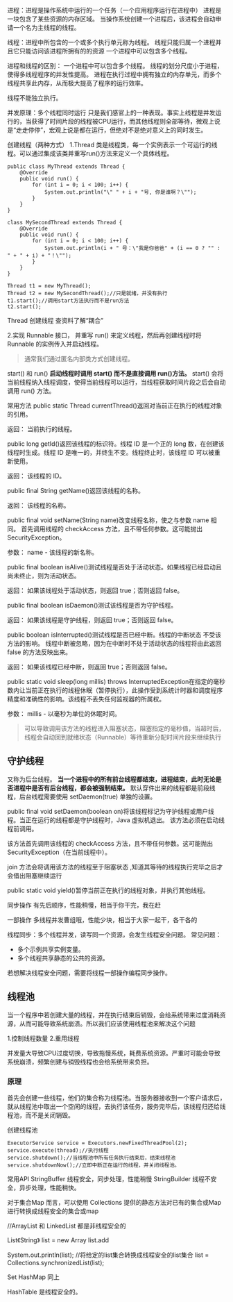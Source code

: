 进程：进程是操作系统中运行的一个任务（一个应用程序运行在进程中）
进程是一块包含了某些资源的内存区域。
当操作系统创建一个进程后，该进程会自动申请一个名为主线程的线程。


线程：进程中所包含的一个或多个执行单元称为线程。
线程只能归属一个进程并且它只能访问该进程所拥有的的资源
一个进程中可以包含多个线程。


进程和线程的区别：
一个进程中可以包含多个线程。
线程的划分尺度小于进程，使得多线程程序的并发性提高。
进程在执行过程中拥有独立的内存单元，而多个线程共享此内存，从而极大提高了程序的运行效率。

线程不能独立执行。

并发原理：多个线程同时运行 只是我们感官上的一种表现。事实上线程是并发运行的，当获得了时间片段的线程被CPU运行，而其他线程则全部等待，微观上说是“走走停停”，宏观上说是都在运行，但绝对不是绝对意义上的同时发生。



创建线程（两种方式）
1.Thread 类是线程类，每一个实例表示一个可运行的线程。可以通过集成该类并重写run()方法来定义一个具体线程。

	public class MyThread extends Thread {
		@Override
		public void run() {
			for (int i = 0; i < 100; i++) {
				System.out.println("\" " + i + "号, 你是谁啊？\"");
			}
		}
	}

	class MySecondThread extends Thread {
		@Override
		public void run() {
			for (int i = 0; i < 100; i++) {
				System.out.println(i + " 号：\"我是你爸爸" + (i == 0 ? "" : " + " + i) + "！\"");
			}
		}
	}

	Thread t1 = new MyThread();
	Thread t2 = new MySecondThread();//只是就绪，并没有执行
	t1.start();//调用start方法执行而不是run方法
	t2.start();

Thread 创建线程
查资料了解“耦合”


2.实现 Runnable 接口， 并重写 run() 来定义线程，然后再创建线程时将 Runnable 的实例传入并启动线程。





>通常我们通过匿名内部类方式创建线程。


start() 和 run() 
**启动线程时调用 start() 而不是直接调用 run()方法。**
start() 会将当前线程纳入线程调度，使得当前线程可以运行，当线程获取时间片段之后会自动调用 run() 方法。


常用方法
public static Thread currentThread()返回对当前正在执行的线程对象的引用。 

返回：
当前执行的线程。


public long getId()返回该线程的标识符。线程 ID 是一个正的 long 数，在创建该线程时生成。线程 ID 是唯一的，并终生不变。线程终止时，该线程 ID 可以被重新使用。 

返回：
该线程的 ID。


public final String getName()返回该线程的名称。 

返回：
该线程的名称。


public final void setName(String name)改变线程名称，使之与参数 name 相同。 
首先调用线程的 checkAccess 方法，且不带任何参数。这可能抛出 SecurityException。 


参数：
name - 该线程的新名称。 


public final boolean isAlive()测试线程是否处于活动状态。如果线程已经启动且尚未终止，则为活动状态。 

返回：
如果该线程处于活动状态，则返回 true；否则返回 false。


public final boolean isDaemon()测试该线程是否为守护线程。 

返回：
如果该线程是守护线程，则返回 true；否则返回 false。


public boolean isInterrupted()测试线程是否已经中断。线程的中断状态 不受该方法的影响。 
线程中断被忽略，因为在中断时不处于活动状态的线程将由此返回 false 的方法反映出来。 


返回：
如果该线程已经中断，则返回 true；否则返回 false。


public static void sleep(long millis)
                  throws InterruptedException在指定的毫秒数内让当前正在执行的线程休眠（暂停执行），此操作受到系统计时器和调度程序精度和准确性的影响。该线程不丢失任何监视器的所属权。 

参数：
millis - 以毫秒为单位的休眠时间。 
>可以导致调用该方法的线程进入阻塞状态，阻塞指定的毫秒值，当超时后，线程会自动回到就绪状态（Runnable）等待重新分配时间片段来继续执行


## 守护线程 ##
又称为后台线程。
**当一个进程中的所有前台线程都结束，进程结束，此时无论是否进程中是否有后台线程，都会被强制结束。**
默认穿件出来的线程都是前段线程，后台线程需要使用 setDaemon(true) 单独的设置。

public final void setDaemon(boolean on)将该线程标记为守护线程或用户线程。当正在运行的线程都是守护线程时，Java 虚拟机退出。 
该方法必须在启动线程前调用。 

该方法首先调用该线程的 checkAccess 方法，且不带任何参数。这可能抛出 SecurityException（在当前线程中）。 



join
方法会将调用该方法的线程至于阻塞状态 ,知道其等待的线程执行完毕之后才会借出阻塞继续运行


public static void yield()暂停当前正在执行的线程对象，并执行其他线程。 

同步操作
有先后顺序，性能稍慢，相当于你干完，我在赶

一部操作
多线程并发曹组哦，性能少块，相当于大家一起干，各干各的


线程同步：多个线程并发，读写同一个资源，会发生线程安全问题。
常见问题：
- 多个示例共享实例变量。
- 多个线程共享静态的公共的资源。

若想解决线程安全问题，需要将线程一部操作编程同步操作。



## 线程池 ##
当一个程序中若创建大量的线程，并在执行结束后销毁，会给系统带来过度消耗资源，从而可能导致系统崩溃。所以我们应该使用线程池来解决这个问题

1.控制线程数量
2.重用线程

并发量大导致CPU过度切换，导致拖慢系统，耗费系统资源。严重时可能会导致系统崩溃，频繁创建与销毁线程也会给系统带来负担。

### 原理
首先会创建一些线程，他们的集合称为线程池。当服务器接收到一个客户请求后，就从线程池中取出一个空闲的线程，去执行该任务，服务完毕后，该线程归还给线程池，而不是关闭销毁。

创建线程池

	ExecutorService service = Executors.newFixedThreadPool(2); 
	service.execute(thread);//执行线程
	service.shutdown();//当线程池中所有任务执行结束后，结束线程池
	service.shutdownNow();//立即中断正在运行的线程，并关闭线程池。


常用API
StringBuffer 线程安全，同步处理，性能稍慢
StringBuilder 线程不安全，异步处理，性能稍快。

对于集合Map 而言，可以使用 Collections 提供的静态方法对已有的集合或Map进行转换成线程安全的集合或map


//ArrayList 和 LinkedList 都是非线程安全的

List《String》 list = new Array
list.add


System.out.println(list);
//将给定的list集合转换成线程安全的list集合
list = Collections.synchronizedList(list);


Set HashMap 同上


HashTable 是线程安全的。